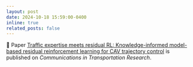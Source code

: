 ```yaml
---
layout: post
date: 2024-10-18 15:59:00-0400
inline: true
related_posts: false
---
```


🎉 Paper [Traffic expertise meets residual RL: Knowledge-informed model-based residual reinforcement learning for CAV trajectory control](https://www-sciencedirect-com.ezproxy.library.wisc.edu/science/article/pii/S2772424724000258) is published on *Communications in Transportation Research*. 